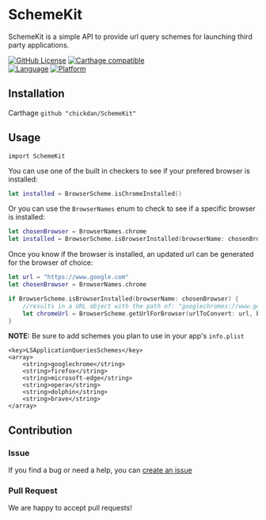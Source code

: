 # SchemeKit
SchemeKit is a simple API to provide url query schemes for launching third party applications.

[![GitHub License](http://img.shields.io/badge/License-MIT-lightgrey.svg?style=flat)](https://github.com/chickdan/SchemeKit/blob/master/LICENSE)
[![Carthage compatible](https://img.shields.io/badge/Carthage-Compatible-4BC51D.svg?style=flat)](https://github.com/Carthage/Carthage)  
[![Language](https://img.shields.io/badge/Language-Swift_4-f48041.svg?style=flat)](https://developer.apple.com/swift)
[![Platform](https://img.shields.io/badge/Platform-iOS%2011-blue.svg?style=flat)](https://developer.apple.com/ios)

## Installation

Carthage
`github "chickdan/SchemeKit"`

## Usage

`import SchemeKit`

You can use one of the built in checkers to see if your prefered browser is installed: 
```swift
let installed = BrowserScheme.isChromeInstalled()
```

Or you can use the `BrowserNames` enum to check to see if a specific browser is installed:
```swift
let chosenBrowser = BrowserNames.chrome
let installed = BrowserScheme.isBrowserInstalled(browserName: chosenBrowser)
```

Once you know if the browser is installed, an updated url can be generated for the browser of choice:
```swift
let url = "https://www.google.com"
let chosenBrowser = BrowserNames.chrome

if BrowserScheme.isBrowserInstalled(browserName: chosenBrowser) {
    //results in a URL object with the path of: "googlechromes://www.google.com"
    let chromeUrl = BrowserScheme.getUrlForBrowser(urlToConvert: url, browserName: chosenBrowser)
}
```

**NOTE:** Be sure to add schemes you plan to use in your app's `info.plist`
```plist
<key>LSApplicationQueriesSchemes</key>
<array>
    <string>googlechrome</string>
    <string>firefox</string>
    <string>microsoft-edge</string>
    <string>opera</string>
    <string>dolphin</string>
    <string>brave</string>
</array>
```

## Contribution

### Issue
If you find a bug or need a help, you can [create an issue](https://github.com/chickdan/SchemeKit/issues/new)


### Pull Request
We are happy to accept pull requests!



